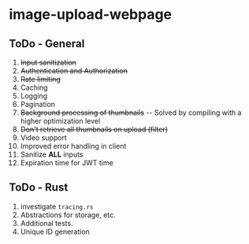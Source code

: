 # image-upload-webpage

## ToDo - General

1. ~~Input sanitization~~
2. ~~Authentication and Authorization~~
3. ~~Rate limiting~~
4. Caching
5. Logging
6. Pagination
7. ~~Background processing of thumbnails~~ -- Solved by compiling with a higher optimization level
8. ~~Don't retrieve all thumbnails on upload (filter)~~
9. Video support
10. Improved error handling in client
11. Sanitize **ALL** inputs
12. Expiration time for JWT time

## ToDo - Rust

1. investigate `tracing.rs`
2. Abstractions for storage, etc.
3. Additional tests.
4. Unique ID generation
